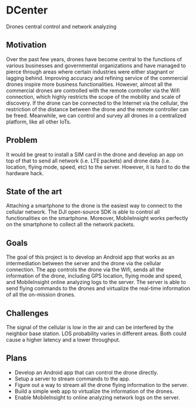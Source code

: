 # DCenter
Drones central control and network analyzing

## Motivation
Over the past few years, drones have become central to the functions of various businesses and governmental organizations and have managed to pierce through areas where certain industries were either stagnant or lagging behind. Improving accuracy	and refining service of the commercial drones inspire more business functionalities. However, almost all the commercial drones are controlled with the remote controller via the Wifi connection, which highly restricts the scope of the mobility and scale of discovery. If the drone can be connected to the Internet via the cellular, the restriction of the distance between the drone and the remote controller can be freed. Meanwhile, we can control and survey all drones in a centralized platform, like all other IoTs.

## Problem
It would be great to install a SIM card in the drone and develop an app on top of that to send all network (i.e. LTE packets) and drone data (i.e. location, flying mode, speed, etc) to the server. However, it is hard to do the hardware hack.

## State of the art
Attaching a smartphone to the drone is the easiest way to connect to the cellular network. The DJI open-source SDK is able to control all functionalities on the smartphone. Moreover, MobileInsight works perfectly on the smartphone to collect all the network packets. 

## Goals
The goal of this project is to develop an Android app that works as an intermediation between the server and the drone via the cellular connection. The app controls the drone via the Wifi, sends all the information of the drone, including GPS location, flying mode and speed, and MobileInsight online analyzing logs to the server. The server is able to send flying commands to the drones and virtualize the real-time information of all the on-mission drones. 

## Challenges
The signal of the cellular is low in the air and can be interfered by the neighbor base station. LOS probability varies in different areas. Both could cause a higher latency and a lower throughput.

## Plans
* Develop an Android app that can control the drone directly.
* Setup a server to stream commands to the app.
* Figure out a way to stream all the drone flying information to the server.
* Build a simple web app to virtualize the information of the drones.
* Enable MobileInsight to online analyzing network logs on the server.
